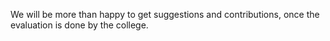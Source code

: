 We will be more than happy to get suggestions and contributions, once the evaluation is done by the college.
